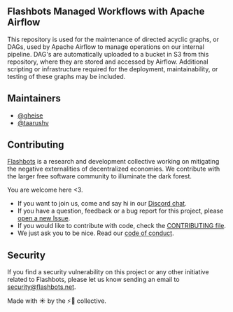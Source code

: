 ## Flashbots Managed Workflows with Apache Airflow
This repository is used for the maintenance of directed acyclic graphs, or DAGs, used by Apache Airflow to manage operations on our internal pipeline. DAG's are automatically uploaded to a bucket in S3 from this repository, where they are stored and accessed by Airflow. Additional scripting or infrastructure required for the deployment, maintainability, or testing of these graphs may be included.

## Maintainers

- [@gheise](https://github.com/gheise)
- [@taarushv](https://github.com/taarushv)

## Contributing

[Flashbots](https://flashbots.net) is a research and development collective working on mitigating the negative externalities of decentralized economies. We contribute with the larger free software community to illuminate the dark forest.

You are welcome here <3.

- If you want to join us, come and say hi in our [Discord chat](https://discord.com/invite/7hvTycdNcK).
- If you have a question, feedback or a bug report for this project, please [open a new Issue](https://github.com/flashbots/flashbots-airflow-workflows/issues).
- If you would like to contribute with code, check the [CONTRIBUTING file](CONTRIBUTING.md).
- We just ask you to be nice. Read our [code of conduct](CODE_OF_CONDUCT.md).

## Security

If you find a security vulnerability on this project or any other initiative related to Flashbots, please let us know sending an email to security@flashbots.net.

Made with ☀️ by the ⚡🤖 collective.
